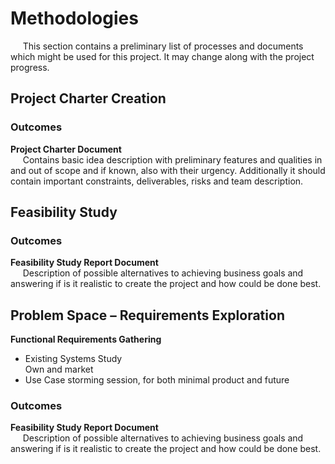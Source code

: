 # Methodologies

&nbsp;&nbsp;&nbsp;&nbsp;
This section contains a preliminary list of processes and documents which might be used for this project.
It may change along with the project progress. 





## Project Charter Creation
### Outcomes

**Project Charter Document**  
&nbsp;&nbsp;&nbsp;&nbsp;
Contains basic idea description with preliminary features and qualities in and out of scope and if known, also with their urgency.
Additionally it should contain important constraints, deliverables, risks and team description.




## Feasibility Study
### Outcomes 

**Feasibility Study Report Document**  
&nbsp;&nbsp;&nbsp;&nbsp;
Description of possible alternatives to achieving business goals and answering if is it realistic to create the project and how could be done best.




## Problem Space – Requirements Exploration
**Functional Requirements Gathering**  
- Existing Systems Study  
  Own and market
- Use Case storming session, for both minimal product and future

### Outcomes

**Feasibility Study Report Document**  
&nbsp;&nbsp;&nbsp;&nbsp;
Description of possible alternatives to achieving business goals and answering if is it realistic to create the project and how could be done best.
